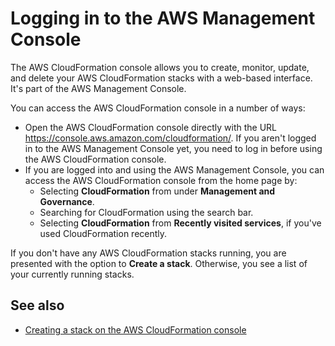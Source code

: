 # Logging in to the AWS Management Console<a name="cfn-console-login"></a>

The AWS CloudFormation console allows you to create, monitor, update, and delete your AWS CloudFormation stacks with a web\-based interface\. It's part of the AWS Management Console\.

You can access the AWS CloudFormation console in a number of ways:

- Open the AWS CloudFormation console directly with the URL [https://console\.aws\.amazon\.com/cloudformation/](https://console.aws.amazon.com/cloudformation/)\. If you aren't logged in to the AWS Management Console yet, you need to log in before using the AWS CloudFormation console\.
- If you are logged into and using the AWS Management Console, you can access the AWS CloudFormation console from the home page by:
  - Selecting **CloudFormation** from under **Management and Governance**\.
  - Searching for CloudFormation using the search bar\.
  - Selecting **CloudFormation** from **Recently visited services**, if you've used CloudFormation recently\.

If you don't have any AWS CloudFormation stacks running, you are presented with the option to **Create a stack**\. Otherwise, you see a list of your currently running stacks\.

## See also<a name="cfn-console-login-seealso"></a>

- [Creating a stack on the AWS CloudFormation console](cfn-console-create-stack.md)
